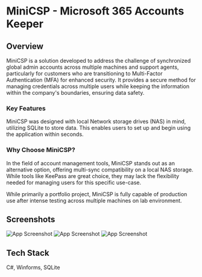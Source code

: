 # MiniCSP - Microsoft 365 Accounts Keeper## OverviewMiniCSP is a solution developed to address the challenge of synchronized global admin accounts across multiple machines and support agents, particularly for customers who are transitioning to Multi-Factor Authentication (MFA) for enhanced security. It provides a secure method for managing credentials across multiple users while keeping the information within the company's boundaries, ensuring data safety.### Key FeaturesMiniCSP was designed with local Network storage drives (NAS) in mind, utilizing SQLite to store data. This enables users to set up and begin using the application within seconds.### Why Choose MiniCSP?In the field of account management tools, MiniCSP stands out as an alternative option, offering multi-sync compatibility on a local NAS storage. While tools like KeePass are great choice, they may lack the flexibility needed for managing users for this specific use-case.While primarily a portfolio project, MiniCSP is fully capable of production use after intense testing across multiple machines on lab environment. ## Screenshots![App Screenshot](https://noamsapir.me/img/games/MiniCSP/img/minicsp1.png)![App Screenshot](https://noamsapir.me/img/games/MiniCSP/img/minicsp2.png)![App Screenshot](https://noamsapir.me/img/games/MiniCSP/img/minicsp3.png)## Tech StackC#, Winforms, SQLite